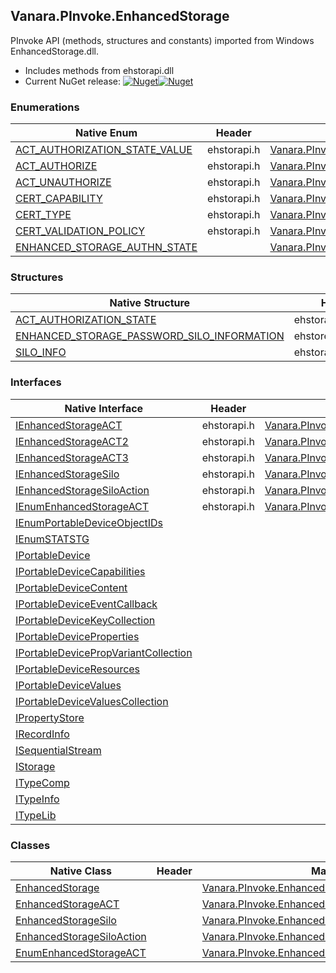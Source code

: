 ## Vanara.PInvoke.EnhancedStorage  
PInvoke API (methods, structures and constants) imported from Windows EnhancedStorage.dll.

- Includes methods from ehstorapi.dll  
- Current NuGet release: [![Nuget](https://img.shields.io/nuget/v/Vanara.PInvoke.EnhancedStorage?logo=nuget&style=flat-square)![Nuget](https://img.shields.io/nuget/dt/Vanara.PInvoke.EnhancedStorage?label=%20&style=flat-square)](https://www.nuget.org/packages/Vanara.PInvoke.EnhancedStorage)  
### Enumerations  
Native Enum | Header | Managed Enum  
--- | --- | ---  
[ACT_AUTHORIZATION_STATE_VALUE](https://www.google.com/search?num=5&q=ACT_AUTHORIZATION_STATE_VALUE+site%3Adocs.microsoft.com) | ehstorapi.h | [Vanara.PInvoke.EnhancedStorage.ACT_AUTHORIZATION_STATE_VALUE](https://github.com/dahall/Vanara/search?l=C%23&q=ACT_AUTHORIZATION_STATE_VALUE)  
[ACT_AUTHORIZE](https://www.google.com/search?num=5&q=ACT_AUTHORIZE+site%3Adocs.microsoft.com) | ehstorapi.h | [Vanara.PInvoke.EnhancedStorage.ACT_AUTHORIZE](https://github.com/dahall/Vanara/search?l=C%23&q=ACT_AUTHORIZE)  
[ACT_UNAUTHORIZE](https://www.google.com/search?num=5&q=ACT_UNAUTHORIZE+site%3Adocs.microsoft.com) | ehstorapi.h | [Vanara.PInvoke.EnhancedStorage.ACT_UNAUTHORIZE](https://github.com/dahall/Vanara/search?l=C%23&q=ACT_UNAUTHORIZE)  
[CERT_CAPABILITY](https://www.google.com/search?num=5&q=CERT_CAPABILITY+site%3Adocs.microsoft.com) | ehstorapi.h | [Vanara.PInvoke.EnhancedStorage.CERT_CAPABILITY](https://github.com/dahall/Vanara/search?l=C%23&q=CERT_CAPABILITY)  
[CERT_TYPE](https://www.google.com/search?num=5&q=CERT_TYPE+site%3Adocs.microsoft.com) | ehstorapi.h | [Vanara.PInvoke.EnhancedStorage.CERT_TYPE](https://github.com/dahall/Vanara/search?l=C%23&q=CERT_TYPE)  
[CERT_VALIDATION_POLICY](https://www.google.com/search?num=5&q=CERT_VALIDATION_POLICY+site%3Adocs.microsoft.com) | ehstorapi.h | [Vanara.PInvoke.EnhancedStorage.CERT_VALIDATION_POLICY](https://github.com/dahall/Vanara/search?l=C%23&q=CERT_VALIDATION_POLICY)  
[ENHANCED_STORAGE_AUTHN_STATE](https://www.google.com/search?num=5&q=ENHANCED_STORAGE_AUTHN_STATE+site%3Adocs.microsoft.com) |  | [Vanara.PInvoke.EnhancedStorage.ENHANCED_STORAGE_AUTHN_STATE](https://github.com/dahall/Vanara/search?l=C%23&q=ENHANCED_STORAGE_AUTHN_STATE)  
### Structures  
Native Structure | Header | Managed Structure  
--- | --- | ---  
[ACT_AUTHORIZATION_STATE](https://www.google.com/search?num=5&q=ACT_AUTHORIZATION_STATE+site%3Adocs.microsoft.com) | ehstorapi.h | [Vanara.PInvoke.EnhancedStorage.ACT_AUTHORIZATION_STATE](https://github.com/dahall/Vanara/search?l=C%23&q=ACT_AUTHORIZATION_STATE)  
[ENHANCED_STORAGE_PASSWORD_SILO_INFORMATION](https://www.google.com/search?num=5&q=ENHANCED_STORAGE_PASSWORD_SILO_INFORMATION+site%3Adocs.microsoft.com) | ehstorextensions.h | [Vanara.PInvoke.EnhancedStorage.ENHANCED_STORAGE_PASSWORD_SILO_INFORMATION](https://github.com/dahall/Vanara/search?l=C%23&q=ENHANCED_STORAGE_PASSWORD_SILO_INFORMATION)  
[SILO_INFO](https://www.google.com/search?num=5&q=SILO_INFO+site%3Adocs.microsoft.com) | ehstorapi.h | [Vanara.PInvoke.EnhancedStorage.SILO_INFO](https://github.com/dahall/Vanara/search?l=C%23&q=SILO_INFO)  
### Interfaces  
Native Interface | Header | Managed Interface  
--- | --- | ---  
[IEnhancedStorageACT](https://www.google.com/search?num=5&q=IEnhancedStorageACT+site%3Adocs.microsoft.com) | ehstorapi.h | [Vanara.PInvoke.EnhancedStorage.IEnhancedStorageACT](https://github.com/dahall/Vanara/search?l=C%23&q=IEnhancedStorageACT)  
[IEnhancedStorageACT2](https://www.google.com/search?num=5&q=IEnhancedStorageACT2+site%3Adocs.microsoft.com) | ehstorapi.h | [Vanara.PInvoke.EnhancedStorage.IEnhancedStorageACT2](https://github.com/dahall/Vanara/search?l=C%23&q=IEnhancedStorageACT2)  
[IEnhancedStorageACT3](https://www.google.com/search?num=5&q=IEnhancedStorageACT3+site%3Adocs.microsoft.com) | ehstorapi.h | [Vanara.PInvoke.EnhancedStorage.IEnhancedStorageACT3](https://github.com/dahall/Vanara/search?l=C%23&q=IEnhancedStorageACT3)  
[IEnhancedStorageSilo](https://www.google.com/search?num=5&q=IEnhancedStorageSilo+site%3Adocs.microsoft.com) | ehstorapi.h | [Vanara.PInvoke.EnhancedStorage.IEnhancedStorageSilo](https://github.com/dahall/Vanara/search?l=C%23&q=IEnhancedStorageSilo)  
[IEnhancedStorageSiloAction](https://www.google.com/search?num=5&q=IEnhancedStorageSiloAction+site%3Adocs.microsoft.com) | ehstorapi.h | [Vanara.PInvoke.EnhancedStorage.IEnhancedStorageSiloAction](https://github.com/dahall/Vanara/search?l=C%23&q=IEnhancedStorageSiloAction)  
[IEnumEnhancedStorageACT](https://www.google.com/search?num=5&q=IEnumEnhancedStorageACT+site%3Adocs.microsoft.com) | ehstorapi.h | [Vanara.PInvoke.EnhancedStorage.IEnumEnhancedStorageACT](https://github.com/dahall/Vanara/search?l=C%23&q=IEnumEnhancedStorageACT)  
[IEnumPortableDeviceObjectIDs](https://www.google.com/search?num=5&q=IEnumPortableDeviceObjectIDs+site%3Adocs.microsoft.com) |  |   
[IEnumSTATSTG](https://www.google.com/search?num=5&q=IEnumSTATSTG+site%3Adocs.microsoft.com) |  |   
[IPortableDevice](https://www.google.com/search?num=5&q=IPortableDevice+site%3Adocs.microsoft.com) |  |   
[IPortableDeviceCapabilities](https://www.google.com/search?num=5&q=IPortableDeviceCapabilities+site%3Adocs.microsoft.com) |  |   
[IPortableDeviceContent](https://www.google.com/search?num=5&q=IPortableDeviceContent+site%3Adocs.microsoft.com) |  |   
[IPortableDeviceEventCallback](https://www.google.com/search?num=5&q=IPortableDeviceEventCallback+site%3Adocs.microsoft.com) |  |   
[IPortableDeviceKeyCollection](https://www.google.com/search?num=5&q=IPortableDeviceKeyCollection+site%3Adocs.microsoft.com) |  |   
[IPortableDeviceProperties](https://www.google.com/search?num=5&q=IPortableDeviceProperties+site%3Adocs.microsoft.com) |  |   
[IPortableDevicePropVariantCollection](https://www.google.com/search?num=5&q=IPortableDevicePropVariantCollection+site%3Adocs.microsoft.com) |  |   
[IPortableDeviceResources](https://www.google.com/search?num=5&q=IPortableDeviceResources+site%3Adocs.microsoft.com) |  |   
[IPortableDeviceValues](https://www.google.com/search?num=5&q=IPortableDeviceValues+site%3Adocs.microsoft.com) |  |   
[IPortableDeviceValuesCollection](https://www.google.com/search?num=5&q=IPortableDeviceValuesCollection+site%3Adocs.microsoft.com) |  |   
[IPropertyStore](https://www.google.com/search?num=5&q=IPropertyStore+site%3Adocs.microsoft.com) |  |   
[IRecordInfo](https://www.google.com/search?num=5&q=IRecordInfo+site%3Adocs.microsoft.com) |  |   
[ISequentialStream](https://www.google.com/search?num=5&q=ISequentialStream+site%3Adocs.microsoft.com) |  |   
[IStorage](https://www.google.com/search?num=5&q=IStorage+site%3Adocs.microsoft.com) |  |   
[ITypeComp](https://www.google.com/search?num=5&q=ITypeComp+site%3Adocs.microsoft.com) |  |   
[ITypeInfo](https://www.google.com/search?num=5&q=ITypeInfo+site%3Adocs.microsoft.com) |  |   
[ITypeLib](https://www.google.com/search?num=5&q=ITypeLib+site%3Adocs.microsoft.com) |  |   
### Classes  
Native Class | Header | Managed Class  
--- | --- | ---  
[EnhancedStorage](https://www.google.com/search?num=5&q=EnhancedStorage+site%3Adocs.microsoft.com) |  | [Vanara.PInvoke.EnhancedStorage](https://github.com/dahall/Vanara/search?l=C%23&q=EnhancedStorage)  
[EnhancedStorageACT](https://www.google.com/search?num=5&q=EnhancedStorageACT+site%3Adocs.microsoft.com) |  | [Vanara.PInvoke.EnhancedStorage.EnhancedStorageACT](https://github.com/dahall/Vanara/search?l=C%23&q=EnhancedStorageACT)  
[EnhancedStorageSilo](https://www.google.com/search?num=5&q=EnhancedStorageSilo+site%3Adocs.microsoft.com) |  | [Vanara.PInvoke.EnhancedStorage.EnhancedStorageSilo](https://github.com/dahall/Vanara/search?l=C%23&q=EnhancedStorageSilo)  
[EnhancedStorageSiloAction](https://www.google.com/search?num=5&q=EnhancedStorageSiloAction+site%3Adocs.microsoft.com) |  | [Vanara.PInvoke.EnhancedStorage.EnhancedStorageSiloAction](https://github.com/dahall/Vanara/search?l=C%23&q=EnhancedStorageSiloAction)  
[EnumEnhancedStorageACT](https://www.google.com/search?num=5&q=EnumEnhancedStorageACT+site%3Adocs.microsoft.com) |  | [Vanara.PInvoke.EnhancedStorage.EnumEnhancedStorageACT](https://github.com/dahall/Vanara/search?l=C%23&q=EnumEnhancedStorageACT)  
